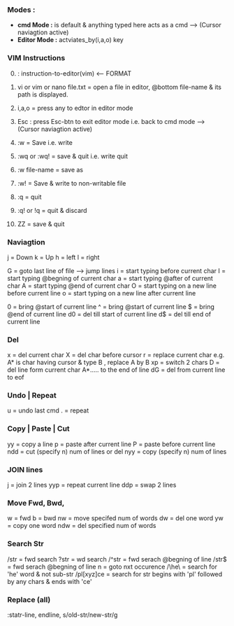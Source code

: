 ### Modes :

- **cmd Mode :** is default & anything typed here acts as a cmd --> (Cursor naviagtion active)
- **Editor Mode :** actviates_by(i,a,o) key

### VIM Instructions

0. : instruction-to-editor(vim) <-- FORMAT
1. vi or vim or nano file.txt = open a file in editor, @bottom file-name & its path is displayed.
2. i,a,o = press any to edtor in editor mode
3. Esc : press Esc-btn to exit editor mode i.e. back to cmd mode --> (Cursor naviagtion active)

4. :w = Save i.e. write
5. :wq or :wq! = save & quit i.e. write quit
6. :w file-name = save as
7. :w! = Save & write to non-writable file
8. :q = quit
9. :q! or !q = quit & discard
10. ZZ = save & quit

### Naviagtion

j = Down
k = Up
h = left
l = right

G = goto last line of file --> jump lines
i = start typing before current char
I = start typing @begning of current char
a = start typing @after of current char
A = start typing @end of current char
O = start typing on a new line before current line
o = start typing on a new line after current line

0 = bring @start of current line
^ = bring @start of current line
$ = bring @end of current line
d0 = del till start of current line
d$ = del till end of current line

### Del

x = del current char
X = del char before cursor
r = replace current char e.g. A* is char having cursor & type B , replace A by B
xp = switch 2 chars
D = del line form current char A*..... to the end of line
dG = del from current line to eof

### Undo | Repeat

u = undo last cmd
. = repeat

### Copy | Paste | Cut

yy = copy a line
p = paste after current line
P = paste before current line
ndd = cut (specify n) num of lines or del
nyy = copy (specify n) num of lines

### JOIN lines

j = join 2 lines
yyp = repeat current line
ddp = swap 2 lines

### Move Fwd, Bwd,

w = fwd
b = bwd
nw = move specifed num of words
dw = del one word
yw = copy one word
ndw = del specified num of words

### Search Str

/str = fwd search
?str = wd search
/^str = fwd serach @begning of line
/str$ = fwd serach @begning of line
n = goto nxt occurence
/\he\ = search for 'he' word & not sub-str
/pl[xyz]ce = search for str begins with 'pl' followed by any chars & ends with 'ce'

### Replace (all)

:statr-line, endline, s/old-str/new-str/g
